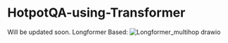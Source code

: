 # HotpotQA-using-Transformer
Will be updated soon. 
Longformer Based:
![Longformer_multihop drawio](https://user-images.githubusercontent.com/59758578/223953497-a247344a-7e05-41d1-ae5c-596919ce4211.svg)
